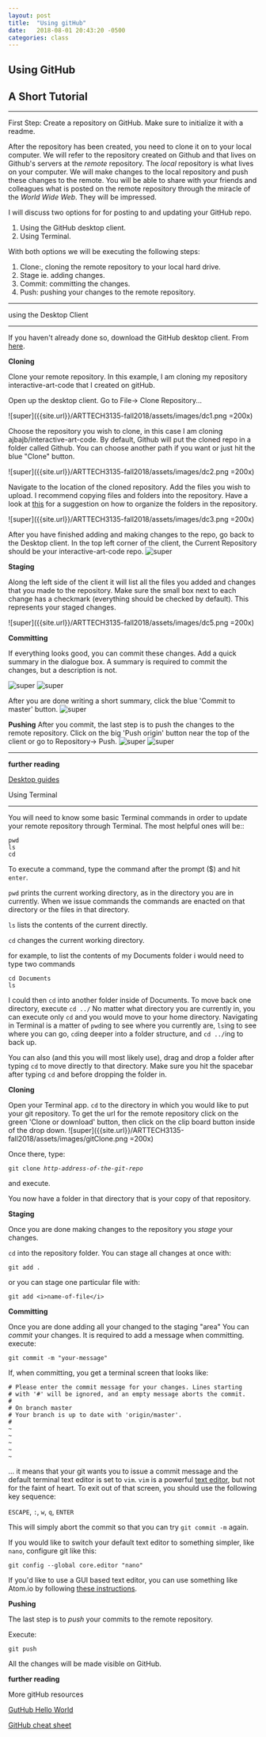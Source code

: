 ```yaml
---
layout: post
title:  "Using gitHub"
date:   2018-08-01 20:43:20 -0500
categories: class
---
```


## Using GitHub
## A Short Tutorial
___

First Step: Create a repository on GitHub. Make sure to initialize it with a readme.

After the repository has been created, you need to clone it on to your local computer.  We will refer to the repository created on Github and that lives on Github's servers at the _remote_ repository. The _local_ repository is what lives on your computer. We will make changes to the local repository and push these changes to the remote.  You will be able to share with your friends and colleagues what is posted on the remote repository through the miracle of the _World Wide Web_. They will be impressed.

I will discuss two options for for posting to and updating your GitHub repo.
1. Using the GitHub desktop client.
2. Using Terminal.

With both options we will be executing the following steps:
1. Clone:, cloning the remote repository to your local hard drive.
2. Stage ie. adding changes.
3. Commit: committing the changes.
4. Push: pushing your changes to the remote repository.
___

using the Desktop Client
___

If you haven't already done so, download the GitHub desktop client. From [here](https://desktop.github.com/).

__Cloning__

Clone your remote repository. In this example, I am cloning my repository interactive-art-code that I created on gitHub.

Open up the desktop client. Go to File-> Clone Repository...

![super]({{site.url}}/ARTTECH3135-fall2018/assets/images/dc1.png =200x)

Choose the repository you wish to clone, in this case I am cloning ajbajb/interactive-art-code.  By default, Github will put the cloned repo in a folder called Github.  You can choose another path if you want or just hit the blue "Clone" button.  

![super]({{site.url}}/ARTTECH3135-fall2018/assets/images/dc2.png =200x)

Navigate to the location of the cloned repository. Add the files you wish to upload. I recommend copying files and folders into the repository. Have a look at [this](https://ajbajb.github.io/ARTTECH3135-fall2018/class/2018/10/18/class07.html) for a suggestion on how to organize the folders in the repository.

![super]({{site.url}}/ARTTECH3135-fall2018/assets/images/dc3.png =200x)

After you have finished adding and making changes to the repo, go back to the Desktop client. In the top left corner of the client, the Current Repository should be your interactive-art-code repo.
![super]({{site.url}}/ARTTECH3135-fall2018/assets/images/dc4-1.png)

__Staging__

Along the left side of the client it will list all the files you added and changes that you made to the repository. Make sure the small box next to each change has a checkmark (everything should be checked by default).  This represents your staged changes.

![super]({{site.url}}/ARTTECH3135-fall2018/assets/images/dc5.png =200x)

__Committing__

If everything looks good, you can commit these changes.
    Add a quick summary in the dialogue box. A summary is required to commit the changes, but a description is not.

![super]({{site.url}}/ARTTECH3135-fall2018/assets/images/dc6.png)
![super]({{site.url}}/ARTTECH3135-fall2018/assets/images/dc6-1.png)

After you are done writing a short summary, click the blue 'Commit to master' button.
![super]({{site.url}}/ARTTECH3135-fall2018/assets/images/dc7.png)

__Pushing__
After you commit, the last step is to push the changes to the remote repository.  Click on the big 'Push origin' button near the top of the client or go to Repository-> Push.
![super]({{site.url}}/ARTTECH3135-fall2018/assets/images/dc8.png)
![super]({{site.url}}/ARTTECH3135-fall2018/assets/images/dc8-1.png)
___

__further reading__

[Desktop guides](https://help.github.com/desktop/guides/getting-started-with-github-desktop/)

Using Terminal
___
You will need to know some basic Terminal commands in order to update your remote repository through Terminal.  The most helpful ones will be::
```
pwd
ls
cd
```
To execute a command, type the command after the prompt ($) and hit `enter`.

`pwd` prints the current working directory, as in the directory you are in currently. When we issue commands the commands are enacted on that directory or the files in that directory.

`ls` lists the contents of the current directly.

`cd` changes the current working directory.

for example, to list the contents of my Documents folder i would need to type two commands
```
cd Documents
ls
```
I could then `cd` into another folder inside of Documents. To move back one directory, execute `cd ../`
No matter what directory you are currently in, you can execute only `cd` and you would move to your home directory.
Navigating in Terminal is a matter of `pwd`ing to see where you currently are, `ls`ing to see where you can go, `cd`ing deeper into a folder structure, and `cd ../`ing to back up.

You can also (and this you will most likely use), drag and drop a folder after typing `cd` to move directly to that directory.  Make sure you hit the spacebar after typing `cd` and before dropping the folder in.

__Cloning__

Open your Terminal app. `cd` to the directory in which you would like to put your git repository. To get the url for the remote repository click on the green 'Clone or download' button, then click on the clip board button inside of the drop down.
![super]({{site.url}}/ARTTECH3135-fall2018/assets/images/gitClone.png =200x)

Once there, type:

<pre><code>git clone <em>http-address-of-the-git-repo</em></code></pre>
and execute.

You now have a folder in that directory that is your copy of that repository.

__Staging__

Once you are done making changes to the repository you _stage_ your changes.

`cd` into the repository folder.
You can stage all changes at once with:
```
git add .
```
or you can stage one particular file with:

```
git add <i>name-of-file</i>
```

__Committing__

Once you are done adding all your changed to the staging "area" You can _commit_ your changes.
It is required to add a message when committing.
execute:

```
git commit -m "your-message"
```

If, when committing, you get a terminal screen that looks like:

```
# Please enter the commit message for your changes. Lines starting
# with '#' will be ignored, and an empty message aborts the commit.
#
# On branch master
# Your branch is up to date with 'origin/master'.
#
~             
~
~
~
~
```

... it means that your git wants you to issue a commit message and the default terminal text editor is set to `vim`. `vim` is a powerful [text editor](http://www.openvim.com/), but not for the faint of heart. To exit out of that screen, you should use the following key sequence:

`ESCAPE`, `:`, `w`, `q`, `ENTER`

This will simply abort the commit so that you can try `git commit -m` again.

If you would like to switch your default text editor to something simpler, like `nano`, configure git like this:

```
git config --global core.editor "nano"
```

If you'd like to use a GUI based text editor, you can use something like Atom.io by following [these instructions](https://stackoverflow.com/a/31389989/1518329).

__Pushing__

The last step is to _push_ your commits to the remote repository.

Execute:
```
git push
```

All the changes will be made visible on GitHub.

__further reading__

More gitHub resources

[GutHub Hello World](https://guides.github.com/activities/hello-world/)

[GitHub cheat sheet](https://education.github.com/git-cheat-sheet-education.pdf)
